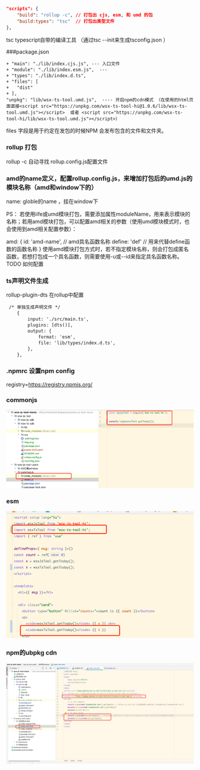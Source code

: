 ```json
"scripts": {
    "build": "rollup -c", // 打包出 cjs, esm, 和 umd 的包
    "build:types": "tsc"  // 打包出类型文件
},
```
tsc  typescript自带的编译工具 （通过tsc --init来生成tsconfig.json ）


###package.json
```
+ "main": "./lib/index.cjs.js", --- 入口文件
+ "module": "./lib/index.esm.js",  --- 
+ "types": "./lib/index.d.ts",
+ "files": [
+   "dist"
+ ],
"unpkg": "lib/wsx-ts-tool.umd.js",  ---- 开启npm的cdn模式 （在使用的html页面直接<script src="https://unpkg.com/wsx-ts-tool-hi@1.0.6/lib/wsx-ts-tool.umd.js"></script>  或者 <script src="https://unpkg.com/wsx-ts-tool-hi/lib/wsx-ts-tool.umd.js"></script>）
```
files 字段是用于约定在发包的时候NPM 会发布包含的文件和文件夹。

### rollup 打包
rollup -c  自动寻找      rollup.config.js配置文件

### amd的name定义，配置rollup.config.js，来增加打包后的umd.js的模块名称（amd和window下的）
name:  globle的name ，挂在window下

PS： 若使用iife或umd模块打包，需要添加属性moduleName，用来表示模块的名称；若用amd模块打包，可以配置amd相关的参数（使用umd模块模式时，也会使用到amd相关配置参数）：

amd: {
id: 'amd-name',   // amd具名函数名称
define: 'def'     // 用来代替define函数的函数名称
}
使用amd模块打包方式时，若不指定模块名称，则会打包成匿名函数，若想打包成一个具名函数，则需要使用-u或--id来指定具名函数名称。 TODO 如何配置

### ts声明文件生成
rollup-plugin-dts 在rollup中配置
```
 /* 单独生成声明文件 */
    {
        input: './src/main.ts',
        plugins: [dts()],
        output: {
            format: 'esm',
            file: 'lib/types/index.d.ts',
        },
    },
```
### .npmrc 设置npm config
registry=https://registry.npmjs.org/



### commonjs
![img_1.png](img_1.png)
### esm
![img.png](img.png)
### npm的ubpkg cdn
<script src="https://unpkg.com/wsx-ts-tool-hi@1.0.6/lib/wsx-ts-tool.umd.js"></script>
![img_2.png](img_2.png)
